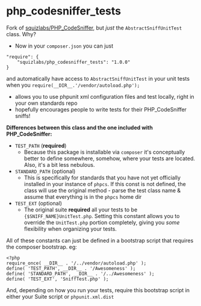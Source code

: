 php_codesniffer_tests
=====================

Fork of [squizlabs/PHP_CodeSniffer](https://github.com/squizlabs/PHP_CodeSniffer), but *just* the `AbstractSniffUnitTest` class. Why?
- Now in your `composer.json` you can just 
```
"require": {
    "squizlabs/php_codesniffer_tests": "1.0.0"
}
```
and automatically have access to `AbstractSniffUnitTest` in your unit tests when you `require(__DIR__.'/vendor/autoload.php');`
- allows you to use phpunit xml configuration files and test locally, right in your own standards repo
- hopefully encourages people to write tests for their PHP_CodeSniffer sniffs!

**Differences between this class and the one included with PHP_CodeSniffer:**
- `TEST_PATH` (**required**)
    - Because this package is installable via `composer` it's conceptually better to define somewhere, somehow, where your tests are located. Also, it's a bit less nebulous.
- `STANDARD_PATH` (optional)
    - This is specifically for standards that you have not yet officially installed in your instance of `phpcs`. If this const is not defined, the class will use the original method - parse the test class name & assume that everything is in the `phpcs` home dir
- `TEST_EXT` (optional)
    - The original suite **required** all your tests to be `{$SNIFF_NAME}UnitTest.php`. Setting this constant allows you to override the `UnitTest.php` portion completely, giving you *some* flexibility when organizing your tests.

All of these constants can just be defined in a bootstrap script that requires the composer bootstrap.
eg:
```
<?php
require_once( __DIR__ . '/../vendor/autoload.php' );
define( 'TEST_PATH', __DIR__ . '/Awesomeness' );
define( 'STANDARD_PATH', __DIR__ . '/../Awesomeness' );
define( 'TEST_EXT', 'SniffTest.php' );
```

And, depending on how you run your tests, require this bootstrap script in either your Suite script or `phpunit.xml.dist`
